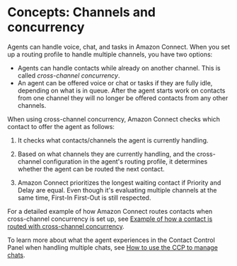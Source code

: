 # Concepts: Channels and concurrency<a name="channels-and-concurrency"></a>

Agents can handle voice, chat, and tasks in Amazon Connect\. When you set up a routing profile to handle multiple channels, you have two options: 
+ Agents can handle contacts while already on another channel\. This is called *cross\-channel concurrency*\. 
+ An agent can be offered voice or chat or tasks if they are fully idle, depending on what is in queue\. After the agent starts work on contacts from one channel they will no longer be offered contacts from any other channels\.

When using cross\-channel concurrency, Amazon Connect checks which contact to offer the agent as follows: 

1. It checks what contacts/channels the agent is currently handling\.

1. Based on what channels they are currently handling, and the cross\-channel configuration in the agent's routing profile, it determines whether the agent can be routed the next contact\.

1. Amazon Connect prioritizes the longest waiting contact if Priority and Delay are equal\. Even though it's evaluating multiple channels at the same time, First\-In First\-Out is still respected\.

For a detailed example of how Amazon Connect routes contacts when cross\-channel concurrency is set up, see [Example of how a contact is routed with cross\-channel concurrency](routing-profiles.md#example-routing-concurrency)\. 

To learn more about what the agent experiences in the Contact Control Panel when handling multiple chats, see [How to use the CCP to manage chats](use-ccp-manage-chats.md)\.